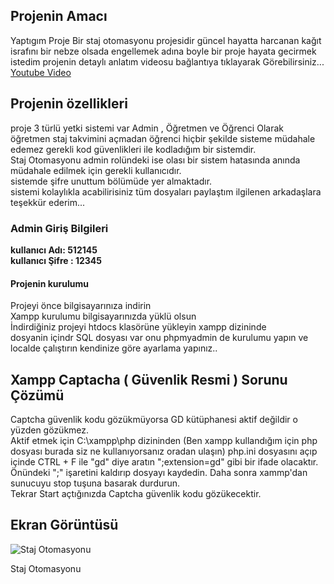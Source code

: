 ## Projenin Amacı

Yaptıgım Proje Bir staj otomasyonu projesidir güncel hayatta harcanan kağıt israfını bir nebze olsada engellemek adına boyle bir proje hayata gecirmek istedim projenin detaylı anlatım videosu bağlantıya tıklayarak  Görebilirsiniz...
[Youtube Video](https://youtu.be/qcpeupRXOVA)
## Projenin özellikleri 
proje 3 türlü yetki sistemi var Admin , Öğretmen ve Öğrenci Olarak öğretmen staj takvimini açmadan öğrenci hiçbir şekilde sisteme müdahale edemez gerekli kod güvenlikleri ile kodladığım bir sistemdir.<br/>
Staj Otomasyonu admin rolündeki ise olası bir sistem hatasında anında müdahale edilmek için gerekli kullanıcıdır.<br/>
sistemde şifre unuttum bölümüde yer almaktadır.<br/>
sistemi kolaylıkla acabilirisiniz tüm dosyaları paylaştım ilgilenen arkadaşlara teşekkür ederim...<br/>
### Admin Giriş Bilgileri
**kullanıcı Adı: 512145**<br/>
**kullanıcı Şifre : 12345**

#### Projenin kurulumu
Projeyi önce bilgisayarınıza indirin <br/>
Xampp kurulumu bilgisayarınızda yüklü olsun<br/>
İndirdiğiniz projeyi htdocs klasörüne yükleyin xampp dizininde <br/>
dosyanin içindr SQL dosyası var onu phpmyadmin de kurulumu yapın ve localde çalıştırın kendinize göre ayarlama yapınız..

## Xampp Captacha ( Güvenlik Resmi ) Sorunu Çözümü
Captcha güvenlik kodu gözükmüyorsa GD kütüphanesi aktif değildir o yüzden gözükmez. <br/>
Aktif etmek için C:\xampp\php dizininden (Ben xampp kullandığım için php dosyası burada siz ne kullanıyorsanız oradan ulaşın) php.ini dosyasını açıp içinde CTRL + F ile "gd" diye aratın ";extension=gd" gibi bir ifade olacaktır. <br/>
Önündeki ";" işaretini kaldırıp dosyayı kaydedin. Daha sonra xammp'dan sunucuyu stop tuşuna basarak durdurun. <br/>
Tekrar Start  açtığınızda Captcha güvenlik kodu gözükecektir. <br/>
## Ekran Görüntüsü

![Staj Otomasyonu](https://github.com/resitakinn/Staj-Otomasyonu/assets/103512411/bae5b191-3d74-4439-8bc3-bc55e5c1578e)

Staj Otomasyonu
